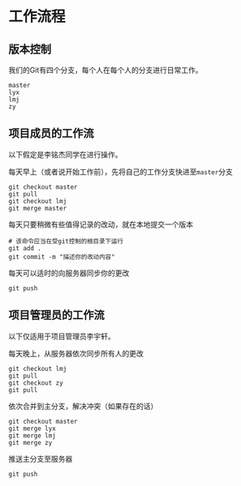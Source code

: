 # 工作流程

## 版本控制
我们的Git有四个分支，每个人在每个人的分支进行日常工作。
```
master
lyx
lmj
zy
```

## 项目成员的工作流
以下假定是李铭杰同学在进行操作。

每天早上（或者说开始工作前），先将自己的工作分支快进至`master`分支
```
git checkout master
git pull
git checkout lmj
git merge master
```

每天只要稍微有些值得记录的改动，就在本地提交一个版本
```
# 该命令应当在受git控制的根目录下运行
git add .
git commit -m "描述你的改动内容"
```
每天可以适时的向服务器同步你的更改
```
git push
```

## 项目管理员的工作流
以下仅适用于项目管理员李宇轩。

每天晚上，从服务器依次同步所有人的更改
```
git checkout lmj
git pull
git checkout zy
git pull
```
依次合并到主分支，解决冲突（如果存在的话）
```
git checkout master
git merge lyx
git merge lmj
git merge zy
```
推送主分支至服务器
```
git push
```